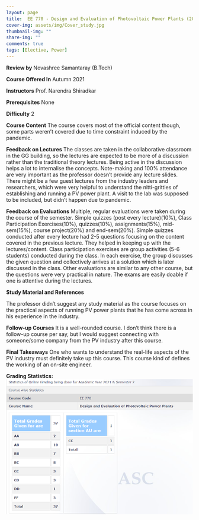 ```yaml
---
layout: page
title:  EE 770 - Design and Evaluation of Photovoltaic Power Plants (2021)
cover-img: assets/img/Cover_study.jpg
thumbnail-img: ""
share-img: ""
comments: true
tags: [Elective, Power]
---
```


**Review by**
Novashree Samantaray (B.Tech)

**Course Offered In**
Autumn 2021


**Instructors**
Prof. Narendra Shiradkar

**Prerequisites**
 None

**Difficulty**
2

**Course Content**
The course covers most of the official content though, some parts weren’t covered due to time constraint induced by the pandemic.

 
**Feedback on Lectures**
The classes are taken in the collaborative classroom in the GG building, so the lectures are expected to be more of a discussion rather than the traditional theory lectures. Being active in the discussion helps a lot to internalise the concepts. Note-making and 100% attendance are very important as the professor doesn’t provide any lecture slides. There might be a few guest lectures from the industry leaders and researchers, which were very helpful to understand the nitti-gritties of establishing and running a PV power plant. A visit to the lab was supposed to be included, but didn’t happen due to pandemic.


**Feedback on Evaluations**
Multiple, regular evaluations were taken during the course of the semester. Simple quizzes (post every lecture)(10%), Class Participation Exercises(10%), quizzes(10%), assignments(15%), mid-sem(15%), course project(20%) and end-sem(20%). Simple quizzes conducted after every lecture had 2-5 questions focusing on the content covered in the previous lecture. They helped in keeping up with the lectures/content. Class participation exercises are group activities (5-6 students) conducted during the class. In each exercise, the group discusses the given question and collectively arrives at a solution which is later discussed in the class. Other evaluations are similar to any other course, but the questions were very practical in nature. The exams are easily doable if one is attentive during the lectures.



**Study Material and References**

The professor didn’t suggest any study material as the course focuses on the practical aspects of running PV power plants that he has come across in his experience in the industry.

**Follow-up Courses**
It is a well-rounded course. I don’t think there is a follow-up course per say, but I would suggest connecting with someone/some company from the PV industry after this course.


**Final Takeaways**
One who wants to understand the real-life aspects of the PV industry must definitely take up this course. This course kind of defines the working of an on-site engineer.


**Grading Statistics:**
![Grades](EE770_2021_grades.png)
